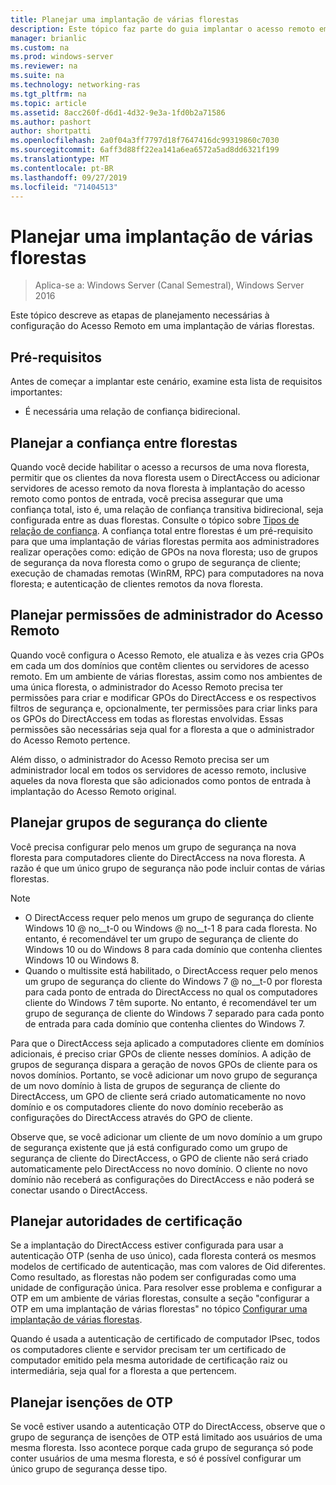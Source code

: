 ```yaml
---
title: Planejar uma implantação de várias florestas
description: Este tópico faz parte do guia implantar o acesso remoto em um ambiente de várias florestas no Windows Server 2016.
manager: brianlic
ms.custom: na
ms.prod: windows-server
ms.reviewer: na
ms.suite: na
ms.technology: networking-ras
ms.tgt_pltfrm: na
ms.topic: article
ms.assetid: 8acc260f-d6d1-4d32-9e3a-1fd0b2a71586
ms.author: pashort
author: shortpatti
ms.openlocfilehash: 2a0f04a3ff7797d18f7647416dc99319860c7030
ms.sourcegitcommit: 6aff3d88ff22ea141a6ea6572a5ad8dd6321f199
ms.translationtype: MT
ms.contentlocale: pt-BR
ms.lasthandoff: 09/27/2019
ms.locfileid: "71404513"
---
```

# <a name="plan-a-multi-forest-deployment"></a>Planejar uma implantação de várias florestas

>Aplica-se a: Windows Server (Canal Semestral), Windows Server 2016

Este tópico descreve as etapas de planejamento necessárias à configuração do Acesso Remoto em uma implantação de várias florestas.  
  
## <a name="prerequisites"></a>Pré-requisitos  
Antes de começar a implantar este cenário, examine esta lista de requisitos importantes:  
  
-   É necessária uma relação de confiança bidirecional.  
  
## <a name="plan-trust-between-forests"></a>Planejar a confiança entre florestas  
Quando você decide habilitar o acesso a recursos de uma nova floresta, permitir que os clientes da nova floresta usem o DirectAccess ou adicionar servidores de acesso remoto da nova floresta à implantação do acesso remoto como pontos de entrada, você precisa assegurar que uma confiança total, isto é, uma relação de confiança transitiva bidirecional, seja configurada entre as duas florestas. Consulte o tópico sobre [Tipos de relação de confiança](https://technet.microsoft.com/library/cc775736.aspx). A confiança total entre florestas é um pré-requisito para que uma implantação de várias florestas permita aos administradores realizar operações como: edição de GPOs na nova floresta; uso de grupos de segurança da nova floresta como o grupo de segurança de cliente; execução de chamadas remotas (WinRM, RPC) para computadores na nova floresta; e autenticação de clientes remotos da nova floresta.  
  
## <a name="plan-remote-access-administrator-permissions"></a>Planejar permissões de administrador do Acesso Remoto  
Quando você configura o Acesso Remoto, ele atualiza e às vezes cria GPOs em cada um dos domínios que contêm clientes ou servidores de acesso remoto. Em um ambiente de várias florestas, assim como nos ambientes de uma única floresta, o administrador do Acesso Remoto precisa ter permissões para criar e modificar GPOs do DirectAccess e os respectivos filtros de segurança e, opcionalmente, ter permissões para criar links para os GPOs do DirectAccess em todas as florestas envolvidas. Essas permissões são necessárias seja qual for a floresta a que o administrador do Acesso Remoto pertence.  
  
Além disso, o administrador do Acesso Remoto precisa ser um administrador local em todos os servidores de acesso remoto, inclusive aqueles da nova floresta que são adicionados como pontos de entrada à implantação do Acesso Remoto original.  
  
## <a name="ClientSG"></a>Planejar grupos de segurança do cliente  
Você precisa configurar pelo menos um grupo de segurança na nova floresta para computadores cliente do DirectAccess na nova floresta. A razão é que um único grupo de segurança não pode incluir contas de várias florestas.  
  
> [!NOTE]  
> -   O DirectAccess requer pelo menos um grupo de segurança do cliente Windows 10 @ no__t-0 ou Windows @ no__t-1 8 para cada floresta. No entanto, é recomendável ter um grupo de segurança de cliente do Windows 10 ou do Windows 8 para cada domínio que contenha clientes Windows 10 ou Windows 8.  
> -   Quando o multissite está habilitado, o DirectAccess requer pelo menos um grupo de segurança do cliente do Windows 7 @ no__t-0 por floresta para cada ponto de entrada do DirectAccess no qual os computadores cliente do Windows 7 têm suporte. No entanto, é recomendável ter um grupo de segurança de cliente do Windows 7 separado para cada ponto de entrada para cada domínio que contenha clientes do Windows 7.  
>   
> Para que o DirectAccess seja aplicado a computadores cliente em domínios adicionais, é preciso criar GPOs de cliente nesses domínios. A adição de grupos de segurança dispara a geração de novos GPOs de cliente para os novos domínios. Portanto, se você adicionar um novo grupo de segurança de um novo domínio à lista de grupos de segurança de cliente do DirectAccess, um GPO de cliente será criado automaticamente no novo domínio e os computadores cliente do novo domínio receberão as configurações do DirectAccess através do GPO de cliente.  
>   
> Observe que, se você adicionar um cliente de um novo domínio a um grupo de segurança existente que já está configurado como um grupo de segurança de cliente do DirectAccess, o GPO de cliente não será criado automaticamente pelo DirectAccess no novo domínio. O cliente no novo domínio não receberá as configurações do DirectAccess e não poderá se conectar usando o DirectAccess.  
  
## <a name="plan-certification-authorities"></a>Planejar autoridades de certificação  
Se a implantação do DirectAccess estiver configurada para usar a autenticação OTP (senha de uso único), cada floresta conterá os mesmos modelos de certificado de autenticação, mas com valores de Oid diferentes. Como resultado, as florestas não podem ser configuradas como uma unidade de configuração única. Para resolver esse problema e configurar a OTP em um ambiente de várias florestas, consulte a seção "configurar a OTP em uma implantação de várias florestas" no tópico [Configurar uma implantação de várias florestas](Configure-a-Multi-Forest-Deployment.md).  
  
Quando é usada a autenticação de certificado de computador IPsec, todos os computadores cliente e servidor precisam ter um certificado de computador emitido pela mesma autoridade de certificação raiz ou intermediária, seja qual for a floresta a que pertencem.  
  
## <a name="plan-otp-exemptions"></a>Planejar isenções de OTP  
Se você estiver usando a autenticação OTP do DirectAccess, observe que o grupo de segurança de isenções de OTP está limitado aos usuários de uma mesma floresta. Isso acontece porque cada grupo de segurança só pode conter usuários de uma mesma floresta, e só é possível configurar um único grupo de segurança desse tipo.  
  


